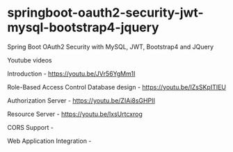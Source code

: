 # springboot-oauth2-security-jwt-mysql-bootstrap4-jquery
Spring Boot OAuth2 Security with MySQL, JWT, Bootstrap4 and JQuery

Youtube videos

Introduction - https://youtu.be/JVr56YgMm1I

Role-Based Access Control Database design - https://youtu.be/IZsSKpITIEU

Authorization Server - https://youtu.be/ZIAi8sGHPII

Resource Server - https://youtu.be/lxsUrtcxrog

CORS Support - 

Web Application Integration - 
